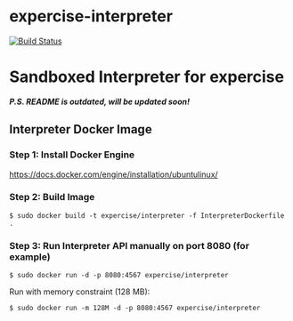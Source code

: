 expercise-interpreter
=====================

[![Build Status](https://api.travis-ci.org/expercise/expercise-interpreter.png?branch=master)](https://travis-ci.org/expercise/expercise-interpreter)

# Sandboxed Interpreter for expercise
_**P.S. README is outdated, will be updated soon!**_

## Interpreter Docker Image

### Step 1: Install Docker Engine

https://docs.docker.com/engine/installation/ubuntulinux/

### Step 2: Build Image

``
$ sudo docker build -t expercise/interpreter -f InterpreterDockerfile .
``

### Step 3: Run Interpreter API manually on port 8080 (for example)

``
$ sudo docker run -d -p 8080:4567 expercise/interpreter
``

Run with memory constraint (128 MB):

``
$ sudo docker run -m 128M -d -p 8080:4567 expercise/interpreter
``